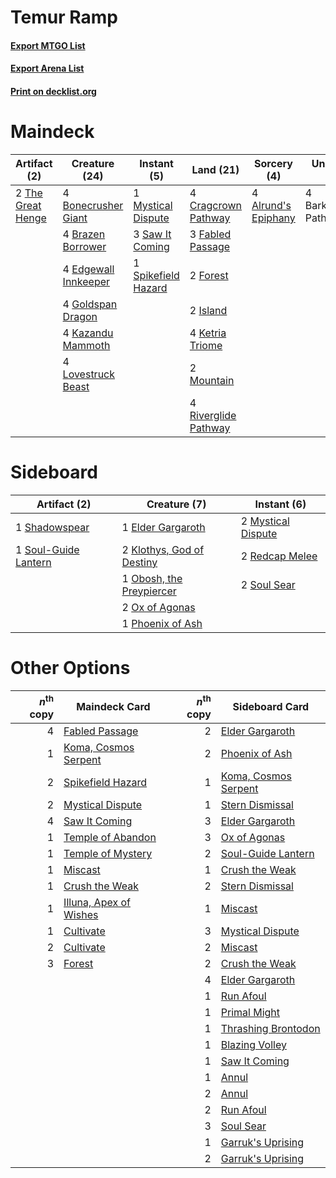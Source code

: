 # Temur Ramp

#### [Export MTGO List](../collection/Temur%20Ramp/Temur%20Ramp.txt)
#### [Export Arena List](../collection/Temur%20Ramp/Temur%20Ramp_arena.txt)
#### [Print on decklist.org](http://decklist.org/?deckmain=4%09Alrund's%20Epiphany%0A4%09Barkchannel%20Pathway%0A4%09Bonecrusher%20Giant%0A4%09Brazen%20Borrower%0A4%09Cragcrown%20Pathway%0A4%09Edgewall%20Innkeeper%0A3%09Fabled%20Passage%0A2%09Forest%0A4%09Goldspan%20Dragon%0A2%09Island%0A4%09Kazandu%20Mammoth%0A4%09Ketria%20Triome%0A4%09Lovestruck%20Beast%0A2%09Mountain%0A1%09Mystical%20Dispute%0A4%09Riverglide%20Pathway%0A3%09Saw%20It%20Coming%0A1%09Spikefield%20Hazard%0A2%09The%20Great%20Henge&deckside=1%09Elder%20Gargaroth%0A2%09Klothys,%20God%20of%20Destiny%0A2%09Mystical%20Dispute%0A1%09Obosh,%20the%20Preypiercer%0A2%09Ox%20of%20Agonas%0A1%09Phoenix%20of%20Ash%0A2%09Redcap%20Melee%0A1%09Shadowspear%0A2%09Soul%20Sear%0A1%09Soul-Guide%20Lantern)
# Maindeck

|                                        Artifact (2)                                        |                                         Creature (24)                                         |                                         Instant (5)                                          |                                           Land (21)                                           |                                         Sorcery (4)                                          |     Unknown (4)     |
|--------------------------------------------------------------------------------------------|-----------------------------------------------------------------------------------------------|----------------------------------------------------------------------------------------------|-----------------------------------------------------------------------------------------------|----------------------------------------------------------------------------------------------|---------------------|
|2 [The Great Henge](http://gatherer.wizards.com/Pages/Card/Details.aspx?multiverseid=473123)|4 [Bonecrusher Giant](http://gatherer.wizards.com/Pages/Card/Details.aspx?multiverseid=473077) |1 [Mystical Dispute](http://gatherer.wizards.com/Pages/Card/Details.aspx?multiverseid=473020) |4 [Cragcrown Pathway](http://gatherer.wizards.com/Pages/Card/Details.aspx?multiverseid=491915) |4 [Alrund's Epiphany](http://gatherer.wizards.com/Pages/Card/Details.aspx?multiverseid=503648)|4 Barkchannel Pathway|
|                                                                                            |4 [Brazen Borrower](http://gatherer.wizards.com/Pages/Card/Details.aspx?multiverseid=473001)   |3 [Saw It Coming](http://gatherer.wizards.com/Pages/Card/Details.aspx?multiverseid=503684)    |3 [Fabled Passage](http://gatherer.wizards.com/Pages/Card/Details.aspx?multiverseid=473206)    |                                                                                              |                     |
|                                                                                            |4 [Edgewall Innkeeper](http://gatherer.wizards.com/Pages/Card/Details.aspx?multiverseid=473113)|1 [Spikefield Hazard](http://gatherer.wizards.com/Pages/Card/Details.aspx?multiverseid=491809)|2 [Forest](http://gatherer.wizards.com/Pages/Card/Details.aspx?multiverseid=439860)            |                                                                                              |                     |
|                                                                                            |4 [Goldspan Dragon](http://gatherer.wizards.com/Pages/Card/Details.aspx?multiverseid=503751)   |                                                                                              |2 [Island](http://gatherer.wizards.com/Pages/Card/Details.aspx?multiverseid=439857)            |                                                                                              |                     |
|                                                                                            |4 [Kazandu Mammoth](http://gatherer.wizards.com/Pages/Card/Details.aspx?multiverseid=491835)   |                                                                                              |4 [Ketria Triome](http://gatherer.wizards.com/Pages/Card/Details.aspx?multiverseid=479770)     |                                                                                              |                     |
|                                                                                            |4 [Lovestruck Beast](http://gatherer.wizards.com/Pages/Card/Details.aspx?multiverseid=473127)  |                                                                                              |2 [Mountain](http://gatherer.wizards.com/Pages/Card/Details.aspx?multiverseid=439859)          |                                                                                              |                     |
|                                                                                            |                                                                                               |                                                                                              |4 [Riverglide Pathway](http://gatherer.wizards.com/Pages/Card/Details.aspx?multiverseid=491920)|                                                                                              |                     |


# Sideboard

|                                         Artifact (2)                                          |                                            Creature (7)                                            |                                         Instant (6)                                         |
|-----------------------------------------------------------------------------------------------|----------------------------------------------------------------------------------------------------|---------------------------------------------------------------------------------------------|
|1 [Shadowspear](http://gatherer.wizards.com/Pages/Card/Details.aspx?multiverseid=476487)       |1 [Elder Gargaroth](http://gatherer.wizards.com/Pages/Card/Details.aspx?multiverseid=485502)        |2 [Mystical Dispute](http://gatherer.wizards.com/Pages/Card/Details.aspx?multiverseid=473020)|
|1 [Soul-Guide Lantern](http://gatherer.wizards.com/Pages/Card/Details.aspx?multiverseid=476488)|2 [Klothys, God of Destiny](http://gatherer.wizards.com/Pages/Card/Details.aspx?multiverseid=476471)|2 [Redcap Melee](http://gatherer.wizards.com/Pages/Card/Details.aspx?multiverseid=473097)    |
|                                                                                               |1 [Obosh, the Preypiercer](http://gatherer.wizards.com/Pages/Card/Details.aspx?multiverseid=479748) |2 [Soul Sear](http://gatherer.wizards.com/Pages/Card/Details.aspx?multiverseid=485483)       |
|                                                                                               |2 [Ox of Agonas](http://gatherer.wizards.com/Pages/Card/Details.aspx?multiverseid=476398)           |                                                                                             |
|                                                                                               |1 [Phoenix of Ash](http://gatherer.wizards.com/Pages/Card/Details.aspx?multiverseid=476399)         |                                                                                             |


# Other Options

|*n*<sup>th</sup> copy|                                          Maindeck Card                                          |*n*<sup>th</sup> copy|                                        Sideboard Card                                         |
|--------------------:|-------------------------------------------------------------------------------------------------|--------------------:|-----------------------------------------------------------------------------------------------|
|                    4|[Fabled Passage](http://gatherer.wizards.com/Pages/Card/Details.aspx?multiverseid=473206)        |                    2|[Elder Gargaroth](http://gatherer.wizards.com/Pages/Card/Details.aspx?multiverseid=485502)     |
|                    1|[Koma, Cosmos Serpent](http://gatherer.wizards.com/Pages/Card/Details.aspx?multiverseid=503837)  |                    2|[Phoenix of Ash](http://gatherer.wizards.com/Pages/Card/Details.aspx?multiverseid=476399)      |
|                    2|[Spikefield Hazard](http://gatherer.wizards.com/Pages/Card/Details.aspx?multiverseid=491809)     |                    1|[Koma, Cosmos Serpent](http://gatherer.wizards.com/Pages/Card/Details.aspx?multiverseid=503837)|
|                    2|[Mystical Dispute](http://gatherer.wizards.com/Pages/Card/Details.aspx?multiverseid=473020)      |                    1|[Stern Dismissal](http://gatherer.wizards.com/Pages/Card/Details.aspx?multiverseid=476319)     |
|                    4|[Saw It Coming](http://gatherer.wizards.com/Pages/Card/Details.aspx?multiverseid=503684)         |                    3|[Elder Gargaroth](http://gatherer.wizards.com/Pages/Card/Details.aspx?multiverseid=485502)     |
|                    1|[Temple of Abandon](http://gatherer.wizards.com/Pages/Card/Details.aspx?multiverseid=373711)     |                    3|[Ox of Agonas](http://gatherer.wizards.com/Pages/Card/Details.aspx?multiverseid=476398)        |
|                    1|[Temple of Mystery](http://gatherer.wizards.com/Pages/Card/Details.aspx?multiverseid=373571)     |                    2|[Soul-Guide Lantern](http://gatherer.wizards.com/Pages/Card/Details.aspx?multiverseid=476488)  |
|                    1|[Miscast](http://gatherer.wizards.com/Pages/Card/Details.aspx?multiverseid=485380)               |                    1|[Crush the Weak](http://gatherer.wizards.com/Pages/Card/Details.aspx?multiverseid=503740)      |
|                    1|[Crush the Weak](http://gatherer.wizards.com/Pages/Card/Details.aspx?multiverseid=503740)        |                    2|[Stern Dismissal](http://gatherer.wizards.com/Pages/Card/Details.aspx?multiverseid=476319)     |
|                    1|[Illuna, Apex of Wishes](http://gatherer.wizards.com/Pages/Card/Details.aspx?multiverseid=479710)|                    1|[Miscast](http://gatherer.wizards.com/Pages/Card/Details.aspx?multiverseid=485380)             |
|                    1|[Cultivate](http://gatherer.wizards.com/Pages/Card/Details.aspx?multiverseid=442154)             |                    3|[Mystical Dispute](http://gatherer.wizards.com/Pages/Card/Details.aspx?multiverseid=473020)    |
|                    2|[Cultivate](http://gatherer.wizards.com/Pages/Card/Details.aspx?multiverseid=442154)             |                    2|[Miscast](http://gatherer.wizards.com/Pages/Card/Details.aspx?multiverseid=485380)             |
|                    3|[Forest](http://gatherer.wizards.com/Pages/Card/Details.aspx?multiverseid=439860)                |                    2|[Crush the Weak](http://gatherer.wizards.com/Pages/Card/Details.aspx?multiverseid=503740)      |
|                     |                                                                                                 |                    4|[Elder Gargaroth](http://gatherer.wizards.com/Pages/Card/Details.aspx?multiverseid=485502)     |
|                     |                                                                                                 |                    1|[Run Afoul](http://gatherer.wizards.com/Pages/Card/Details.aspx?multiverseid=485524)           |
|                     |                                                                                                 |                    1|[Primal Might](http://gatherer.wizards.com/Pages/Card/Details.aspx?multiverseid=485520)        |
|                     |                                                                                                 |                    1|[Thrashing Brontodon](http://gatherer.wizards.com/Pages/Card/Details.aspx?multiverseid=456570) |
|                     |                                                                                                 |                    1|[Blazing Volley](http://gatherer.wizards.com/Pages/Card/Details.aspx?multiverseid=426821)      |
|                     |                                                                                                 |                    1|[Saw It Coming](http://gatherer.wizards.com/Pages/Card/Details.aspx?multiverseid=503684)       |
|                     |                                                                                                 |                    1|[Annul](http://gatherer.wizards.com/Pages/Card/Details.aspx?multiverseid=45976)                |
|                     |                                                                                                 |                    2|[Annul](http://gatherer.wizards.com/Pages/Card/Details.aspx?multiverseid=45976)                |
|                     |                                                                                                 |                    2|[Run Afoul](http://gatherer.wizards.com/Pages/Card/Details.aspx?multiverseid=485524)           |
|                     |                                                                                                 |                    3|[Soul Sear](http://gatherer.wizards.com/Pages/Card/Details.aspx?multiverseid=485483)           |
|                     |                                                                                                 |                    1|[Garruk's Uprising](http://gatherer.wizards.com/Pages/Card/Details.aspx?multiverseid=485509)   |
|                     |                                                                                                 |                    2|[Garruk's Uprising](http://gatherer.wizards.com/Pages/Card/Details.aspx?multiverseid=485509)   |

